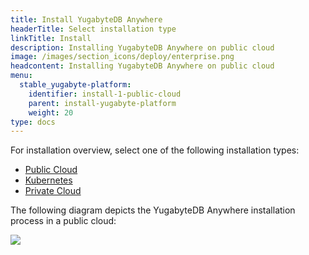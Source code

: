```yaml
---
title: Install YugabyteDB Anywhere
headerTitle: Select installation type
linkTitle: Install
description: Installing YugabyteDB Anywhere on public cloud
image: /images/section_icons/deploy/enterprise.png
headcontent: Installing YugabyteDB Anywhere on public cloud
menu:
  stable_yugabyte-platform:
    identifier: install-1-public-cloud
    parent: install-yugabyte-platform
    weight: 20
type: docs
---
```


For installation overview, select one of the following installation types:

<ul class="nav nav-tabs-alt nav-tabs-yb">
  <li >
    <a href="../public-cloud/" class="nav-link active">
      <i class="fa-solid fa-cloud"></i>
      Public Cloud
    </a>
  </li>

  <li>
    <a href="../kubernetes/" class="nav-link">
      <i class="fa-solid fa-cubes" aria-hidden="true"></i>
      Kubernetes
    </a>
  </li>

  <li >
    <a href="../private-cloud/" class="nav-link">
      <i class="fa-solid fa-link-slash"></i>
      Private Cloud
    </a>
  </li>
</ul>

The following diagram depicts the YugabyteDB Anywhere installation process in a public cloud:

<div class="image-with-map">
<img src="/images/ee/flowchart/yb-install-public-cloud.png" usemap="#image-map">

<map name="image-map">
    <area alt="Install YugabyteDB Anywhere" title="Install YugabyteDB Anywhere" href="/preview/yugabyte-platform/install-yugabyte-platform/" coords="397,199,371,90,450,48,523,90,518,174,518,175,453,214,453,213" shape="poly" style="width: 18.3%;height: 8.7%;top: 2.6%;left: 41%;">
    <area alt="AWS prep environment" title="AWS prep environment" href="/preview/yugabyte-platform/install-yugabyte-platform/prepare-environment/aws/" coords="166,404,296,480" shape="rect" style="width: 16.5%;height: 4.1%;top: 21.2%;left: 17.5%;">
    <area alt="GCP prep environment" title="GCP prep environment" href="/preview/yugabyte-platform/install-yugabyte-platform/prepare-environment/gcp/" coords="378,404,521,480" shape="rect" style="width: 16.5%;height: 4.1%;top: 21.2%;left: 41.8%;">
    <area alt="Azure prep environment" title="Azure prep environment" href="/preview/yugabyte-platform/install-yugabyte-platform/prepare-environment/azure/" coords="590,404,746,480" shape="rect" style="width: 16.5%;height: 4.1%;top: 21.2%;left: 66%;">
    <area alt="Pre reqs platform" title="Pre reqs platform" href="/preview/yugabyte-platform/install-yugabyte-platform/prerequisites/" coords="324,558,574,711" shape="rect" style="width: 81%;height: 3.2%;top: 40.3%;left: 9.5%;">
    <area alt="Online installation" title="Online installation" href="/preview/yugabyte-platform/install-yugabyte-platform/install-software/default/" coords="236,1054,394,1112" shape="rect" style="width: 19%;height: 3.4%;top: 55.4%;left: 25.5%;">
    <area alt="Airgapped installation" title="Airgapped installation" href="/preview/yugabyte-platform/install-yugabyte-platform/install-software/airgapped/" coords="502,1053,666,1114" shape="rect" style="width: 19%;height: 3.4%;top: 55.4%;left: 55.5%;">
</map>
</div>
